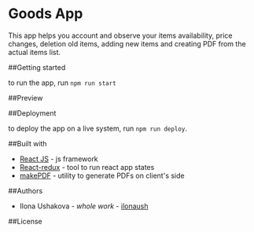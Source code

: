 # Goods App

This app helps you account and observe your items availability, price changes, deletion old items, adding new items and
creating PDF from the actual items list.

##Getting started

to run the app, run ```npm run start```

##Preview



##Deployment

to deploy the app on a live system, run ```npm run deploy```.

##Built with

* [React JS](https://www.npmjs.com/package/react) - js framework
* [React-redux](https://www.npmjs.com/package/react-redux) - tool to run react app states
* [makePDF](https://www.npmjs.com/package/pdfmake) - utility to generate PDFs on client's side

##Authors

* Ilona Ushakova - *whole work* - [ilonaush](https://github.com/ilonaush)

##License


